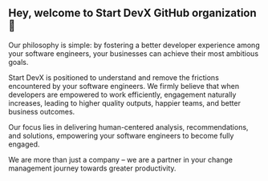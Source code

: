 ## Hey, welcome to Start DevX GitHub organization 👋

Our philosophy is simple: by fostering a better developer experience among your software engineers, your businesses can achieve their most ambitious goals.

Start DevX is positioned to understand and remove the frictions encountered by your software engineers. We firmly believe that when developers are empowered to work efficiently, engagement naturally increases, leading to higher quality outputs, happier teams, and better business outcomes. 

Our focus lies in delivering human-centered analysis, recommendations, and solutions, empowering your software engineers to become fully engaged.

We are more than just a company – we are a partner in your change management journey towards greater productivity.
